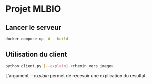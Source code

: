 # Projet MLBIO

## Lancer le serveur

```bash
docker-compose up -d --build
```

## Utilisation du client
```bash
python client.py [--explain] <chemin_vers_image>
```

L'argument *--explain* permet de recevoir une explication du resultat.
